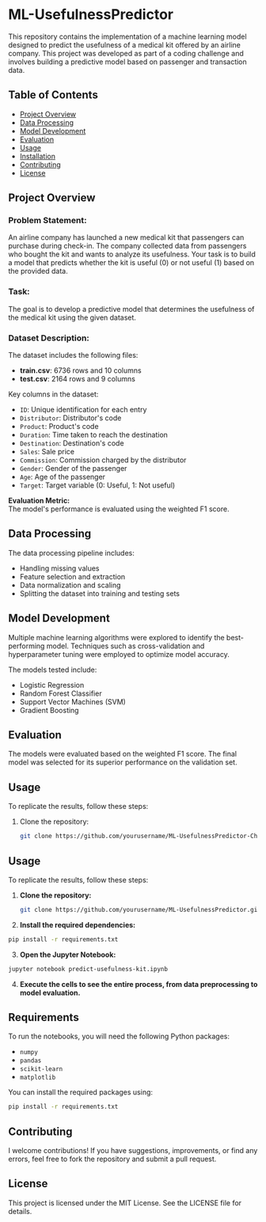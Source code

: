 # ML-UsefulnessPredictor

This repository contains the implementation of a machine learning model designed to predict the usefulness of a medical kit offered by an airline company. This project was developed as part of a coding challenge and involves building a predictive model based on passenger and transaction data.

## Table of Contents

- [Project Overview](#project-overview)
- [Data Processing](#data-processing)
- [Model Development](#model-development)
- [Evaluation](#evaluation)
- [Usage](#usage)
- [Installation](#installation)
- [Contributing](#contributing)
- [License](#license)

## Project Overview

### Problem Statement:
An airline company has launched a new medical kit that passengers can purchase during check-in. The company collected data from passengers who bought the kit and wants to analyze its usefulness. Your task is to build a model that predicts whether the kit is useful (0) or not useful (1) based on the provided data.

### Task:
The goal is to develop a predictive model that determines the usefulness of the medical kit using the given dataset.

### Dataset Description:
The dataset includes the following files:
- **train.csv**: 6736 rows and 10 columns
- **test.csv**: 2164 rows and 9 columns

Key columns in the dataset:
- `ID`: Unique identification for each entry
- `Distributor`: Distributor's code
- `Product`: Product's code
- `Duration`: Time taken to reach the destination
- `Destination`: Destination's code
- `Sales`: Sale price
- `Commission`: Commission charged by the distributor
- `Gender`: Gender of the passenger
- `Age`: Age of the passenger
- `Target`: Target variable (0: Useful, 1: Not useful)

**Evaluation Metric:**  
The model's performance is evaluated using the weighted F1 score.

## Data Processing

The data processing pipeline includes:
- Handling missing values
- Feature selection and extraction
- Data normalization and scaling
- Splitting the dataset into training and testing sets

## Model Development

Multiple machine learning algorithms were explored to identify the best-performing model. Techniques such as cross-validation and hyperparameter tuning were employed to optimize model accuracy.

The models tested include:
- Logistic Regression
- Random Forest Classifier
- Support Vector Machines (SVM)
- Gradient Boosting

## Evaluation

The models were evaluated based on the weighted F1 score. The final model was selected for its superior performance on the validation set.

## Usage

To replicate the results, follow these steps:

1. Clone the repository:
   ```bash
   git clone https://github.com/yourusername/ML-UsefulnessPredictor-Challenge.git

## Usage

To replicate the results, follow these steps:

1. **Clone the repository:**
   ```bash
   git clone https://github.com/yourusername/ML-UsefulnessPredictor.git
   ```
2. **Install the required dependencies:**
  ```bash
  pip install -r requirements.txt
  ```
3. **Open the Jupyter Notebook:**
  ```bash
  jupyter notebook predict-usefulness-kit.ipynb
  ```
4. **Execute the cells to see the entire process, from data preprocessing to model evaluation.**
 
## Requirements
To run the notebooks, you will need the following Python packages:

- `numpy`
- `pandas`
- `scikit-learn`
- `matplotlib`

You can install the required packages using:

```bash
pip install -r requirements.txt
```

## Contributing
I welcome contributions! If you have suggestions, improvements, or find any errors, feel free to fork the repository and submit a pull request.

## License
This project is licensed under the MIT License. See the LICENSE file for details.
